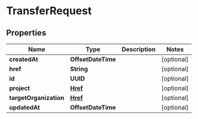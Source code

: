 

# TransferRequest


## Properties

| Name | Type | Description | Notes |
|------------ | ------------- | ------------- | -------------|
|**createdAt** | **OffsetDateTime** |  |  [optional] |
|**href** | **String** |  |  [optional] |
|**id** | **UUID** |  |  [optional] |
|**project** | [**Href**](Href.md) |  |  [optional] |
|**targetOrganization** | [**Href**](Href.md) |  |  [optional] |
|**updatedAt** | **OffsetDateTime** |  |  [optional] |



